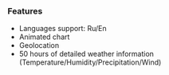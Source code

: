 

### Features
* Languages support: Ru/En
* Animated chart
* Geolocation
* 50 hours of detailed weather information (Temperature/Humidity/Precipitation/Wind)
